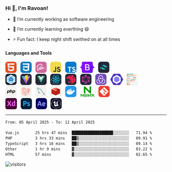 ### Hi 👋, I'm Ravoan!

-   🔭 I’m currently working as software engineering

-   🌱 I’m currently learning everthing 😄

-   ⚡ Fun fact: I keep night shift swithed on at all times

#### Languages and Tools

<div align="start">
  <picture>
    <source media="(prefers-color-scheme: dark)" srcset="./assets/icons/HTML.svg">
    <source media="(prefers-color-scheme: light)" srcset="./assets/icons/HTML.svg">
    <img src="./assets/icons/HTML.svg" height="35" alt="HTML">
  </picture>
  &nbsp;
  <picture>
    <source media="(prefers-color-scheme: dark)" srcset="./assets/icons/CSS.svg">
    <source media="(prefers-color-scheme: light)" srcset="./assets/icons/CSS.svg">
    <img src="./assets/icons/CSS.svg" height="35" alt="CSS">
  </picture>
  &nbsp;
  <picture>
    <source media="(prefers-color-scheme: dark)" srcset="./assets/icons/Sass.svg">
    <source media="(prefers-color-scheme: light)" srcset="./assets/icons/Sass.svg">
    <img src="./assets/icons/Sass.svg" height="35" alt="SASS">
  </picture>
  &nbsp;
  <picture>
    <source media="(prefers-color-scheme: dark)" srcset="./assets/icons/JavaScript.svg">
    <source media="(prefers-color-scheme: light)" srcset="./assets/icons/JavaScript.svg">
    <img src="./assets/icons/JavaScript.svg" height="35" alt="JavaScript">
  </picture>
  &nbsp;
  <picture>
    <source media="(prefers-color-scheme: dark)" srcset="./assets/icons/TypeScript.svg">
    <source media="(prefers-color-scheme: light)" srcset="./assets/icons/TypeScript.svg">
    <img src="./assets/icons/TypeScript.svg" height="35" alt="TypeScript">
  </picture>
  &nbsp;
  <picture>
    <source media="(prefers-color-scheme: dark)" srcset="./assets/icons/Bootstrap.svg">
    <source media="(prefers-color-scheme: light)" srcset="./assets/icons/Bootstrap.svg">
    <img src="./assets/icons/Bootstrap.svg" height="35" alt="Bootstrap">
  </picture>
  &nbsp;
  <picture>
    <source media="(prefers-color-scheme: dark)" srcset="./assets/icons/TailwindCSS-Dark.svg">
    <source media="(prefers-color-scheme: light)" srcset="./assets/icons/TailwindCSS-Light.svg">
    <img src="./assets/icons/TailwindCSS-Dark.svg" height="35" alt="TailwindCSS">
  </picture>
</div>

<div align="start">
  <picture>
    <source media="(prefers-color-scheme: dark)" srcset="./assets/icons/Webpack-Dark.svg">
    <source media="(prefers-color-scheme: light)" srcset="./assets/icons/Webpack-Light.svg">
    <img src="./assets/icons/Webpack-Dark.svg" height="35" alt="Webpack5">
  </picture>
  &nbsp;
  <picture>
    <source media="(prefers-color-scheme: dark)" srcset="./assets/icons/Vite-Dark.svg">
    <source media="(prefers-color-scheme: light)" srcset="./assets/icons/Vite-Light.svg">
    <img src="./assets/icons/Vite-Dark.svg" height="35" alt="ViteJS">
  </picture>
  &nbsp;
  <picture>
    <source media="(prefers-color-scheme: dark)" srcset="./assets/icons/VueJS-Dark.svg">
    <source media="(prefers-color-scheme: light)" srcset="./assets/icons/VueJS-Light.svg">
    <img src="./assets/icons/VueJS-Dark.svg" height="35" alt="VueJS">
  </picture>
  &nbsp;
  <picture>
    <source media="(prefers-color-scheme: dark)" srcset="./assets/icons/React-Dark.svg">
    <source media="(prefers-color-scheme: light)" srcset="./assets/icons/React-Light.svg">
    <img src="./assets/icons/React-Dark.svg" height="35" alt="ReactJS">
  </picture>
  &nbsp;
  <picture>
    <source media="(prefers-color-scheme: dark)" srcset="./assets/icons/NestJS-Dark.svg">
    <source media="(prefers-color-scheme: light)" srcset="./assets/icons/NestJS-Light.svg">
    <img src="./assets/icons/NestJS-Dark.svg" height="35" alt="NestJS">
  </picture>
  &nbsp;
  <picture>
    <source media="(prefers-color-scheme: dark)" srcset="./assets/icons/GraphQL-Dark.svg">
    <source media="(prefers-color-scheme: light)" srcset="./assets/icons/GraphQL-Light.svg">
    <img src="./assets/icons/GraphQL-Dark.svg" height="35" alt="GraphQL">
  </picture>
  &nbsp;
  <picture>
    <source media="(prefers-color-scheme: dark)" srcset="./assets/icons/Redux.svg">
    <source media="(prefers-color-scheme: light)" srcset="./assets/icons/Redux.svg">
    <img src="./assets/icons/Redux.svg" height="35" alt="Redux">
  </picture>
  &nbsp;
  <picture>
    <source media="(prefers-color-scheme: dark)" srcset="./assets/icons/ESLint.svg">
    <source media="(prefers-color-scheme: light)" srcset="./assets/icons/ESLint.svg">
    <img src="./assets/icons/ESLint.svg" height="35" alt="ESLint">
  </picture>
  &nbsp;
  <picture>
    <source media="(prefers-color-scheme: dark)" srcset="./assets/icons/Prettier.svg">
    <source media="(prefers-color-scheme: light)" srcset="./assets/icons/Prettier.svg">
    <img src="./assets/icons/Prettier.svg" height="35" alt="Prettier">
  </picture>
</div>

<div align="start">
  <picture>
    <source media="(prefers-color-scheme: dark)" srcset="./assets/icons/PHP-Dark.svg">
    <source media="(prefers-color-scheme: light)" srcset="./assets/icons/PHP-Light.svg">
    <img src="./assets/icons/PHP-Light.svg" height="35" alt="PHP">
  </picture>
  &nbsp;
  <picture>
    <source media="(prefers-color-scheme: dark)" srcset="./assets/icons/Laravel-Dark.svg">
    <source media="(prefers-color-scheme: light)" srcset="./assets/icons/Laravel-Light.svg">
    <img src="./assets/icons/Laravel-Light.svg" height="35" alt="Laravel">
  </picture>
  &nbsp;
  <picture>
    <source media="(prefers-color-scheme: dark)" srcset="./assets/icons/MySQL-Dark.svg">
    <source media="(prefers-color-scheme: light)" srcset="./assets/icons/MySQL-Light.svg">
    <img src="./assets/icons/MySQL-Light.svg" height="35" alt="MySQL">
  </picture>
  &nbsp;
  <picture>
    <source media="(prefers-color-scheme: dark)" srcset="./assets/icons/Redis-Dark.svg">
    <source media="(prefers-color-scheme: light)" srcset="./assets/icons/Redis-Light.svg">
    <img src="./assets/icons/Redis-Light.svg" height="35" alt="Redis">
  </picture>
  &nbsp;
  <picture>
    <source media="(prefers-color-scheme: dark)" srcset="./assets/icons/Docker.svg">
    <source media="(prefers-color-scheme: light)" srcset="./assets/icons/Docker.svg">
    <img src="./assets/icons/Docker.svg" height="35" alt="Docker">
  </picture>
  &nbsp;
  <picture>
    <source media="(prefers-color-scheme: dark)" srcset="./assets/icons/Nginx.svg">
    <source media="(prefers-color-scheme: light)" srcset="./assets/icons/Nginx.svg">
    <img src="./assets/icons/Nginx.svg" height="35" alt="Nginx">
  </picture>
  &nbsp;
  <picture>
    <source media="(prefers-color-scheme: dark)" srcset="./assets/icons/Git.svg">
    <source media="(prefers-color-scheme: light)" srcset="./assets/icons/Git.svg">
    <img src="./assets/icons/Git.svg" height="35" alt="Git">
  </picture>
</div>

<div align="start">
  <picture>
    <source media="(prefers-color-scheme: dark)" srcset="./assets/icons/AdobeXD.svg">
    <source media="(prefers-color-scheme: light)" srcset="./assets/icons/AdobeXD.svg">
    <img src="./assets/icons/AdobeXD.svg" height="35" alt="AdobeXD">
  </picture>
  &nbsp;
  <picture>
    <source media="(prefers-color-scheme: dark)" srcset="./assets/icons/Photoshop.svg">
    <source media="(prefers-color-scheme: light)" srcset="./assets/icons/Photoshop.svg">
    <img src="./assets/icons/Photoshop.svg" height="35" alt="Photoshop">
  </picture>
  &nbsp;
  <picture>
    <source media="(prefers-color-scheme: dark)" srcset="./assets/icons/AfterEffects.svg">
    <source media="(prefers-color-scheme: light)" srcset="./assets/icons/AfterEffects.svg">
    <img src="./assets/icons/AfterEffects.svg" height="35" alt="AfterEffects">
  </picture>
  &nbsp;
  <picture>
    <source media="(prefers-color-scheme: dark)" srcset="./assets/icons/UnrealEngine.svg">
    <source media="(prefers-color-scheme: light)" srcset="./assets/icons/UnrealEngine.svg">
    <img src="./assets/icons/UnrealEngine.svg" height="35" alt="UnrealEngine">
  </picture>
</div>

---

<!--START_SECTION:waka-->

```txt
From: 05 April 2025 - To: 12 April 2025

Vue.js       25 hrs 47 mins  ██████████████████░░░░░░░   71.94 %
PHP          3 hrs 33 mins   ██▒░░░░░░░░░░░░░░░░░░░░░░   09.91 %
TypeScript   3 hrs 16 mins   ██▒░░░░░░░░░░░░░░░░░░░░░░   09.14 %
Other        1 hr 9 mins     ▓░░░░░░░░░░░░░░░░░░░░░░░░   03.22 %
HTML         57 mins         ▓░░░░░░░░░░░░░░░░░░░░░░░░   02.65 %
```

<!--END_SECTION:waka-->

![visitors](https://visitor-badge.glitch.me/badge?page_id=emravoan.emravoan&left_color=DimGrey&right_color=RoyalBlue)